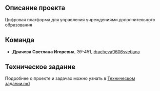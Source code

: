 ## Описание проекта
Цифровая платформа для управления учреждениями дополнительного образования

## Команда
- **Драчева Светлана Игоревна**, ЭУ-451, [dracheva0606svetlana](https://github.com/dracheva0606svetlana)

## Техническое задание
Подробнее о проекте и задачах можно узнать в [Техническом задании.md](Техническое_задание.md)
